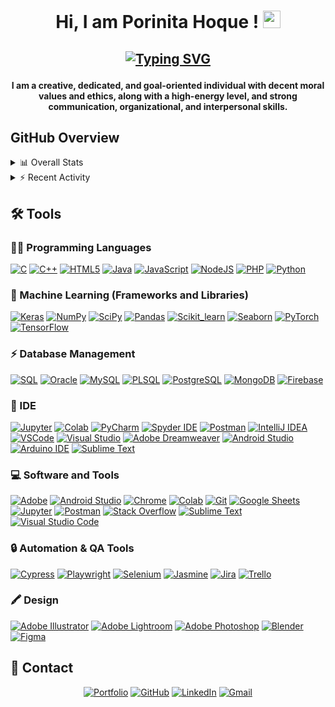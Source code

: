 # <p align="center"> Hi, I am Porinita Hoque ! <img src="https://media.giphy.com/media/hvRJCLFzcasrR4ia7z/giphy.gif" width="28"> </p>

## <p align="center"> <a href="https://git.io/typing-svg"><img src="https://readme-typing-svg.demolab.com?font=Fira+Code&pause=1000&color=277CF7&width=435&lines=Master's+student+in+Computer+Science;Machine+Learning+Enthusiast!;Always+Eager+to+Learn+New+Things!;Love+Reading%2C+Cycling%2C+Travelling!" alt="Typing SVG" /></a> </p>

#### <p align="center">I am a creative, dedicated, and goal-oriented individual with decent moral values and ethics, along with a high-energy level, and strong communication, organizational, and interpersonal skills.</p>

## GitHub Overview
<details>
  <summary>📊 Overall Stats</summary>
  <br/>
  <p align="center">
  <a href="https://github.com/DenverCoder1/github-readme-streak-stats">
    <img title="🔥 Get streak stats for your profile at git.io/streak-stats" alt="Porinita's streak" src="https://streak-stats.demolab.com?user=porinita-hoque&theme=dracula&hide_border=true&date_format=M%20j%5B%2C%20Y%5D&card_width=500&hide_current_streak=true"/>
  </a>
</p>
</details>

<!-- https://github.com/anuraghazra/github-readme-stats -->
<!--<details> 
  <summary>💻 GitHub Profile Stats</summary>
  <br/>
    <a href="https://github.com/anuraghazra/github-readme-stats"><img alt="Yashita's Github Stats" src="https://github-readme-stats.vercel.app/api?username=yashitanamdeo&show_icons=true&count_private=true&theme=react&hide_border=true&bg_color=1F222E&title_color=F85D7F&icon_color=F8D866" height="192px"/></a>
  <a href="https://github.com/anuraghazra/github-readme-stats"><img alt="Porinita's Top Languages" src="https://github-readme-stats.vercel.app/api?username=porinita-hoque" height="192px"/></a>
  <br/>
  <b>Note:</b> Top languages is only a metric of the languages my public code consists of and doesn't reflect experience or skill level.
</details>-->


<!-- https://github.com/ashutosh00710/github-readme-activity-graph -->

<details>
  <summary>⚡ Recent Activity</summary>
  <br/>
   <a href="https://github.com/ashutosh00710/github-readme-activity-graph"><img alt="Porinita's Activity Graph" src="https://github-readme-activity-graph.vercel.app/graph?username=porinita-hoque&theme=dracula" /></a>
  <br/>
</details>


## 🛠️ Tools

### 👨‍💻 Programming Languages

<p>
	<a href="https://github.com/search?q=user%3ADenverCoder1+is%3Arepo+language%3Ac"><img alt="C" src="https://img.shields.io/badge/C%20-%232370ED.svg?logo=c&logoColor=white"></a>
	<a href="https://github.com/search?q=user%3ADenverCoder1+is%3Arepo+language%3Acpp"><img alt="C++" src="https://img.shields.io/badge/C++%20-%2300599C.svg?logo=c%2B%2B&logoColor=white"></a>
	<a href="https://github.com/search?q=user%3ADenverCoder1+is%3Arepo+language%3Ahtml"><img alt="HTML5" src="https://img.shields.io/badge/HTML5-E34F26?logo=html5&logoColor=white"></a>
	<a href="https://github.com/search?q=user%3ADenverCoder1+is%3Arepo+language%3Ajava"><img alt="Java" src="https://img.shields.io/badge/Java-%23007396.svg?logo=java&logoColor=white"></a>
	<a href="https://github.com/search?q=user%3ADenverCoder1+is%3Arepo+language%3Ajavascript"><img alt="JavaScript" src="https://img.shields.io/badge/JavaScript%20-%23F7DF1E.svg?logo=javascript&logoColor=black"></a>
	<a href="https://github.com/search?q=user%3ADenverCoder1+is%3Arepo+language%3Ajavascript"><img alt="NodeJS" src="https://img.shields.io/badge/Node.js%20-%2343853D.svg?logo=node.js&logoColor=white"></a>
	<a href="https://github.com/search?q=user%3ADenverCoder1+is%3Arepo+language%3Aphp"><img alt="PHP" src="https://img.shields.io/badge/PHP-%23777BB4.svg?logo=php&logoColor=white"></a>
	<a href="https://github.com/search?q=user%3ADenverCoder1+is%3Arepo+language%3Apython"><img alt="Python" src="https://img.shields.io/badge/Python%20-%2314354C.svg?logo=python&logoColor=white"></a>
</p>

### 🤖 Machine Learning (Frameworks and Libraries)

<p>
	<a href="#"><img alt="Keras" src="https://img.shields.io/badge/Keras%20-%23D00000.svg?logo=Keras&logoColor=white"></a>
	<a href="#"><img alt="NumPy" src="https://img.shields.io/badge/Numpy%20-%23013243.svg?logo=numpy&logoColor=white"></a>
	<a href="#"><img alt="SciPy" src="https://img.shields.io/badge/SciPy-654FF0?logo=SciPy&logoColor=white"></a>
	<a href="#"><img alt="Pandas" src="https://img.shields.io/badge/Pandas%20-%23150458.svg?logo=pandas&logoColor=white"></a>
	<a href="#"><img alt="Scikit_learn" src="https://img.shields.io/badge/Scikit_Learn-F7931E?logo=scikit-learn&logoColor=white"></a>
	<a href="#"><img alt="Seaborn" src="https://img.shields.io/badge/Seaborn%20-%2315899C.svg?logo=Sololearn&logoColor=white"></a>
	<a href="#"><img alt="PyTorch" src="https://img.shields.io/badge/PyTorch-EE4C2C?logo=pytorch&logoColor=white"></a>
	<a href="#"><img alt="TensorFlow" src="https://img.shields.io/badge/TensorFlow%20-%23FF6F00.svg?logo=TensorFlow&logoColor=white"></a>
</p>

### ⚡ Database Management

<p>
	<a href="#"><img alt="SQL" src="https://img.shields.io/badge/SQL%20-%23025E8C.svg?logo=amazon-dynamodb&logoColor=white"></a>
	<a href="#"><img alt="Oracle" src="https://img.shields.io/badge/Oracle-F80000?logo=Oracle&logoColor=white"></a>
	<a href="#"><img alt="MySQL" src="https://img.shields.io/badge/MySQL-%2300f.svg?logo=mysql&logoColor=white"></a>
	<a href="#"><img alt="PLSQL" src="https://img.shields.io/badge/PLSQL-F80000?logo=oracle&logoColor=black"></a>
	<a href="#"><img alt="PostgreSQL" src ="https://img.shields.io/badge/Postgresql-black?logo=postgresql&color=21223e&logoColor=white"></a>
	<a href="#"><img alt="MongoDB" src ="https://img.shields.io/badge/MongoDB-%234ea94b.svg?logo=mongodb&logoColor=white"></a>
	<a href="#"><img alt="Firebase" src ="https://img.shields.io/badge/Firebase-%23316192.svg?logo=firebase&logoColor=white"></a>
</p>

### 🔌 IDE
<p>
	<a href="#"><img alt="Jupyter" src="https://img.shields.io/badge/Jupyter%20-%23F37626.svg?logo=Jupyter&logoColor=white"></a>
	<a href="#"><img alt="Colab" src="https://img.shields.io/badge/Colab-00b56a.svg?logo=google-colab&logoColor=white"></a>
	<a href="#"><img alt="PyCharm" src="https://img.shields.io/badge/PyCharm-000000.svg?logo=PyCharm&logoColor=white"></a>
	<a href="#"><img alt="Spyder IDE" src="https://img.shields.io/badge/Spyder%20IDE-FF0000?logo=spyder%20ide&logoColor=white"></a>
	<a href="#"><img alt="Postman" src="https://img.shields.io/badge/Postman-FF6C37?logo=postman&logoColor=white"></a>
	<a href="#"><img alt="IntelliJ IDEA" src="https://img.shields.io/badge/IntelliJ_IDEA-000000.svg?logo=intellij-idea&logoColor=white"></a>
	<a href="#"><img alt="VSCode" src="https://img.shields.io/badge/VSCode-0078D4?logo=visual%20studio%20code&logoColor=white"></a>
	<a href="#"><img alt="Visual Studio" src="https://img.shields.io/badge/Visual_Studio-5C2D91?logo=visual%20studio&logoColor=white"></a>
	<a href="#"><img alt="Adobe Dreamweaver" src="https://img.shields.io/badge/Adobe%20Dreamweaver-072401?logo=Adobe%20Dreamweaver&logoColor=34F400"></a>
	<a href="#"><img alt="Android Studio" src="https://img.shields.io/badge/Android%20Studio-008678.svg?logo=android-studio&logoColor=white"></a>
	<a href="#"><img alt="Arduino IDE" src="https://img.shields.io/badge/Arduino_IDE-00979D?logo=arduino&logoColor=white"></a>
 	<a href="#"><img alt="Sublime Text" src="https://img.shields.io/badge/-Sublime%20Text-302E31?logo=sublime-text&logoColor=white"></a>
</p>

### 💻 Software and Tools

<p>
	<a href="#"><img alt="Adobe" src="https://img.shields.io/badge/Adobe%20-%23FF0000.svg?logo=adobe&logoColor=white"></a>
	<a href="#"><img alt="Android Studio" src="https://img.shields.io/badge/Android%20Studio-008678.svg?logo=android-studio&logoColor=white"></a>
	<a href="#"><img alt="Chrome" src="https://img.shields.io/badge/Chrome-3DDC84?logo=google-chrome&logoColor=white"></a>
	<a href="#"><img alt="Colab" src="https://img.shields.io/badge/Colab-00b56a.svg?logo=google-colab&logoColor=white"></a>
	<a href="#"><img alt="Git" src="https://img.shields.io/badge/Git%20-%23F05033.svg?logo=git&logoColor=white"></a>
	<a href="#"><img alt="Google Sheets" src="https://img.shields.io/badge/Google%20Sheets%20-%2334A853.svg?logo=google%20sheets&logoColor=white"></a>
	<a href="#"><img alt="Jupyter" src="https://img.shields.io/badge/Jupyter%20-%23F37626.svg?logo=Jupyter&logoColor=white"></a>
	<a href="#"><img alt="Postman" src="https://img.shields.io/badge/Postman-FF6C37?logo=postman&logoColor=white"></a>
	<a href="#"><img alt="Stack Overflow" src="https://img.shields.io/badge/-Stack%20Overflow-FE7A16?logo=stack-overflow&logoColor=white"></a>
	<a href="#"><img alt="Sublime Text" src="https://img.shields.io/badge/-Sublime%20Text-302E31?logo=sublime-text&logoColor=white"></a>
	<a href="#"><img alt="Visual Studio Code" src="https://img.shields.io/badge/Visual%20Studio%20Code-0078d7.svg?logo=visual-studio-code&logoColor=white"></a>
</p>

### 🔒 Automation & QA Tools
<p>
	<a href="#"><img alt="Cypress" src="https://img.shields.io/badge/Cypress-17202C?logo=cypress&logoColor=white"></a>
	<a href="#"><img alt="Playwright" src="https://img.shields.io/badge/Playwright-45ba4b?logo=Playwright&logoColor=white"></a>
	<a href="#"><img alt="Selenium" src="https://img.shields.io/badge/Selenium-43B02A?logo=Selenium&logoColor=white"></a>  
	<a href="#"><img alt="Jasmine" src="https://img.shields.io/badge/Jasmine-8A4182?logo=Jasmine&logoColor=white"></a>
	<a href="#"><img alt="Jira" src="https://img.shields.io/badge/Jira-0052CC?logo=Jira&logoColor=white"></a>
	<a href="#"><img alt="Trello" src="https://img.shields.io/badge/Trello-0052CC?logo=trello&logoColor=white"></a>
  
</p>

### 🖍 Design
<p>
	<a href="#"><img alt="Adobe Illustrator" src="https://img.shields.io/badge/Adobe%20Illustrator-FF9A00?logo=adobe%20illustrator&logoColor=white"></a> 
	<a href="#"><img alt="Adobe Lightroom" src="https://img.shields.io/badge/Adobe%20Lightroom-31A8FF?logo=Adobe%20Lightroom&logoColor=white"></a>
	<a href="#"><img alt="Adobe Photoshop" src="https://img.shields.io/badge/Adobe%20Photoshop-31A8FF?logo=Adobe%20Photoshop&logoColor=black"></a>
	<a href="#"><img alt="Blender" src="https://img.shields.io/badge/blender-%23F5792A.svg?logo=blender&logoColor=white"></a>
	<a href="#"><img alt="Figma" src="https://img.shields.io/badge/Figma-F24E1E?logo=figma&logoColor=white"></a>
</p>


## 📱 Contact 
<p align="center">
	<a href="https://porinita-hoque.github.io/" target="_blank"><img src="https://img.icons8.com/bubbles/50/000000/web.png" alt="Portfolio"/></a>
	<a href="https://github.com/porinita-hoque/" target="_blank"><img src="https://img.icons8.com/bubbles/50/000000/github.png" alt="GitHub"/></a>
	<a href="https://www.linkedin.com/in/porinita-hoque/" target="_blank"><img src="https://img.icons8.com/bubbles/50/000000/linkedin.png" alt="LinkedIn"/></a>
	<a href="mailto:porinitahoque1645@gmail.com" target="_blank"><img src="https://img.icons8.com/bubbles/50/000000/gmail.png" alt="Gmail"/></a>
</p>
